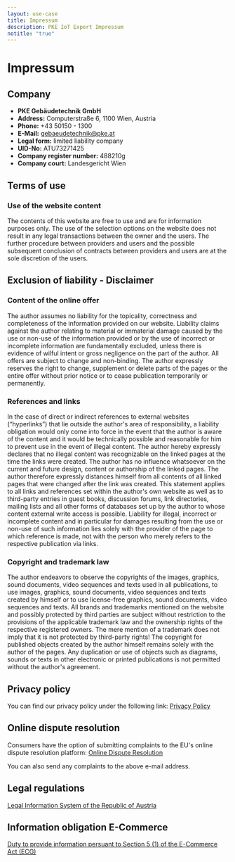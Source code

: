 ```yaml
---
layout: use-case
title: Impressum
description: PKE IoT Expert Impressum
notitle: "true"
---
```


<h1 class="usecase-title">Impressum</h1>

## Company
- **PKE Gebäudetechnik GmbH**
- **Address:** Computerstraße 6, 1100 Wien, Austria
- **Phone:** +43 50150 - 1300
- **E-Mail:** gebaeudetechnik@pke.at
- **Legal form:** limited liability company
- **UID-No:** ATU73271425
- **Company register number:** 488210g
- **Company court:** Landesgericht Wien
  

## Terms of use
### Use of the website content
The contents of this website are free to use and are for information purposes only. The use of the selection options on the website does not result in any legal transactions between the owner and the users. The further procedure between providers and users and the possible subsequent conclusion of contracts between providers and users are at the sole discretion of the users.

## Exclusion of liability - Disclaimer
### Content of the online offer
The author assumes no liability for the topicality, correctness and completeness of the information provided on our website. Liability claims against the author relating to material or immaterial damage caused by the use or non-use of the information provided or by the use of incorrect or incomplete information are fundamentally excluded, unless there is evidence of wilful intent or gross negligence on the part of the author.
All offers are subject to change and non-binding. The author expressly reserves the right to change, supplement or delete parts of the pages or the entire offer without prior notice or to cease publication temporarily or permanently.

### References and links
In the case of direct or indirect references to external websites (“hyperlinks”) that lie outside the author's area of responsibility, a liability obligation would only come into force in the event that the author is aware of the content and it would be technically possible and reasonable for him to prevent use in the event of illegal content.
The author hereby expressly declares that no illegal content was recognizable on the linked pages at the time the links were created. The author has no influence whatsoever on the current and future design, content or authorship of the linked pages. The author therefore expressly distances himself from all contents of all linked pages that were changed after the link was created. This statement applies to all links and references set within the author's own website as well as to third-party entries in guest books, discussion forums, link directories, mailing lists and all other forms of databases set up by the author to whose content external write access is possible. Liability for illegal, incorrect or incomplete content and in particular for damages resulting from the use or non-use of such information lies solely with the provider of the page to which reference is made, not with the person who merely refers to the respective publication via links.

### Copyright and trademark law
The author endeavors to observe the copyrights of the images, graphics, sound documents, video sequences and texts used in all publications, to use images, graphics, sound documents, video sequences and texts created by himself or to use license-free graphics, sound documents, video sequences and texts.
All brands and trademarks mentioned on the website and possibly protected by third parties are subject without restriction to the provisions of the applicable trademark law and the ownership rights of the respective registered owners. The mere mention of a trademark does not imply that it is not protected by third-party rights!
The copyright for published objects created by the author himself remains solely with the author of the pages. Any duplication or use of objects such as diagrams, sounds or texts in other electronic or printed publications is not permitted without the author's agreement.

## Privacy policy
You can find our privacy policy under the following link: <a class="article-link" href="/pke/privacy/">Privacy Policy</a>

## Online dispute resolution
Consumers have the option of submitting complaints to the EU's online dispute resolution platform: <a class="article-link" href="http://ec.europa.eu/odr">Online Dispute Resolution</a>

You can also send any complaints to the above e-mail address.

## Legal regulations
<a class="article-link" href="https://www.ris.bka.gv.at/">Legal Information System of the Republic of Austria</a>

## Information obligation E-Commerce
<a class="article-link" href="https://firmen.wko.at/pke-geb%c3%a4udetechnik-gmbh/wien/?firmaid=c67e5051-7476-4df8-b2bc-638185bc5dc6&suchbegriff=pke%20geb%c3%a4udetechnik">Duty to provide information persuant to Section 5 (1) of the E-Commerce Act (ECG)</a>
